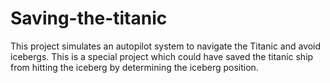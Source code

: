 # Saving-the-titanic
This project simulates an autopilot system to navigate the Titanic and avoid icebergs. This is a special project which could have saved the titanic ship from hitting the iceberg by determining the iceberg position.
